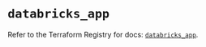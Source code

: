 # `databricks_app`

Refer to the Terraform Registry for docs: [`databricks_app`](https://registry.terraform.io/providers/databricks/databricks/1.87.1/docs/resources/app).
